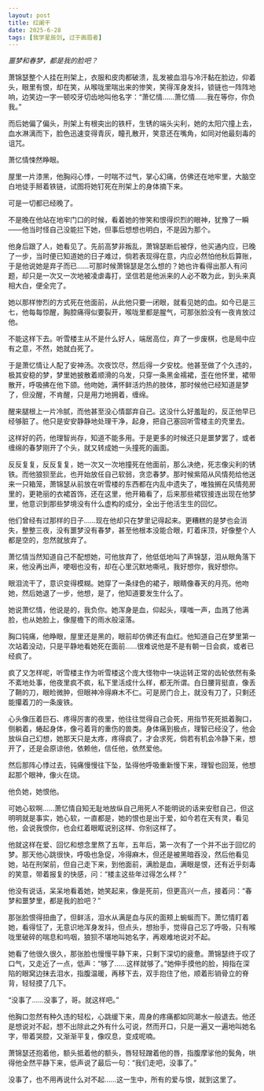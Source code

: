 ```yaml
---
layout: post
title: 红阑干
date: 2025-6-28
tags: [我学星辰剑, 过于画眉者]
---
```


*噩梦和春梦，都是我的脸吧？*

萧锦瑟整个人挂在刑架上，衣服和皮肉都破溃，乱发被血泪与冷汗黏在脸边，仰着头，眼里有恨，却在笑，从喉咙里喘出来的惨笑，笑得浑身发抖，锁链也一阵阵地响，边笑边一字一顿咬牙切齿地叫他名字：“萧忆情……萧忆情……我在等你，你负我。”

而后她偏了偏头，刑架上有根突出的铁杆，生锈的端头尖利，她的太阳穴撞上去，血水淋漓而下，脸色迅速变得青灰，瞳孔散开，笑意还在嘴角，如同对他最刻毒的诅咒。

萧忆情悚然睁眼。

屋里一片漆黑，他胸闷心悸，一时喘不过气，掌心幻痛，仿佛还在地牢里，大脑空白地徒手掰着铁链，试图将她钉死在刑架上的身体摘下来。

可是一切都已经晚了。

不是晚在他站在地牢门口的时候，看着她的惨笑和恨得炽烈的眼神，犹豫了一瞬——他当时怪自己没能拦下她，但事后想想也明白，不是因为那个。

他身后跟了人，她看见了。先前高梦非叛乱，萧锦瑟断后被俘，他买通内应，已晚了一步，当时便已知道她的日子难过，倘若表现得在意，内应必然怕他秋后算账，于是他说她是弃子而已……可那时候萧锦瑟是怎么想的？她也许看得出那人有问题，却只是一次又一次地被凌虐毒打，坚信若是他派来的人必不敢为此，到头来真相大白，便全完了。

她以那样惨烈的方式死在他面前，从此他只要一闭眼，就看见她的血。如今已是三七，他每每惊醒，胸腔痛得似要裂开，喉咙里都是腥气，可那张脸没有一夜肯放过他。

不能这样下去。听雪楼主从不是什么好人，端居高位，弃了一步废棋，也是局中应有之意，不然，她就白死了。

于是萧忆情让人配了安神汤。次夜饮尽，然后得一夕安枕。他甚至做了个久违的，极其安稳的梦，梦里她披散着顺滑的乌发，只穿一条黑金襦裙，歪在他怀里，裙带散开，呼吸拂在他下颌。他吻她，满怀鲜活灼热的肢体，那时候他已经知道是梦了，但没醒，不肯醒，只是用力地拥着，缠绵。

醒来腿根上一片冷腻，而他甚至没心情鄙弃自己。这没什么好羞耻的，反正他早已经够脏了。他只是安安静静地处理干净，起身，把自己塞回听雪楼主的壳里去。

这样好的药，他理智尚存，知道不能多用。于是更多的时候还只是噩梦罢了，或者缠绵的春梦刚开了个头，就又转成她一头撞死的画面。

反反复复，反反复复，她一次又一次地撞死在他面前，那么决绝，死志像尖利的锈铁。而他狼狈至此，也开始放任自己软弱，贪恋春梦。那时候紫陌从风情苑给他送来一只箱笼，萧锦瑟从前放在听雪楼的东西都在内乱中遗失了，唯独搁在风情苑房里的，更艳丽的衣裙首饰，还在这里，他开箱看了，后来那些裙钗接连出现在他梦里，他意识到那些梦境没有什么虚构的成分，全出于他活生生的回忆。

他们曾经有过那样的日子……现在他却只在梦里记得起来。更糟糕的是梦也会消失，整整三夜，没有噩梦没有春梦，甚至他根本没能合眼，盯着床顶，好像整个人都是空的，忽然就放弃了。

萧忆情当然知道自己不配想她，可他放弃了，他低低地叫了声锦瑟，泪从眼角落下来，他没再出声，哽咽也没有，却在心里沉默地嘶吼，我好想你，我好想你。

眼泪流干了，意识变得模糊。她穿了一条绿色的裙子，眼睛像春天的月亮。他吻她，然后她退了一步，他想，是了，他知道要发生什么了。

她说萧忆情，他说是的，我负你。她浑身是血，仰起头，噗嗤一声，血溅了他满脸，也从她脸上，像屋檐下的雨水般滚落。

胸口钝痛，他睁眼，屋里还是黑的，眼前却仿佛还有血红。他知道自己在梦里第一次站着没动，只是平静地看她死在面前……很难说他是不是有朝一日会疯，或者已经疯了。

疯了又怎样呢，听雪楼主作为听雪楼这个庞大怪物中一块运转正常的齿轮依然有条不紊地处事，他夜里疯不疯，私下里活成什么样，都无所谓。白日腰背挺直，像丢了鞘的刀，眼睑微肿，但眼神冷得麻木不仁。可是房门合上，就没有刀了，只剩还能攥着刀的一条废铁。

心头像压着巨石、疼得厉害的夜里，他往往觉得自己会死，用指节死死抵着胸口，侧躺着，蜷起身体，像弓着背的重伤的兽类。身体痛到极点，理智已经没了，他会放纵自己幻想，她那天只是太疼，疼得疯了，才会求死，倘若有机会冷静下来，想开了，还是会原谅他，依赖他，信任他，依然爱他。

然后那阵心悸过去，钝痛慢慢往下坠，坠得他呼吸重新慢下来，理智也回笼，他想起那个眼神，像火在烧。

他负她，她恨他。

可她心软啊……萧忆情自知无耻地放纵自己用死人不能明说的话来安慰自己，但这明明就是事实，她心软，一直都是，她的恨也是出于爱，如今若在天有灵，看见他，会说我恨你，也会红着眼眶说别这样、你别这样了。

他就这样在爱、回忆和想念里熬了五年，五年后，第一次有了一个并不出于回忆的梦。那天他心跳很快，呼吸也急促，冷得麻木，但还是被黑暗吞没，然后他看见她，站在刑架前，但自己走下来，到他面前，满脸是血，满眼是恨，还有近乎刻毒的笑意，带着报复的快感，问：“楼主这些年过得怎么样？”

他没有说话，呆呆地看着她，她笑起来，像是死前，但更高兴一点，接着问：“春梦和噩梦里，都是我的脸吧？”

那张脸恨得扭曲了，但鲜活，泪水从满是血与灰的面颊上蜿蜒而下。萧忆情盯着她，看得怔了，无意识地浑身发抖，但点头，想抬手，觉得自己忘了呼吸，只有喉咙里破碎的喘息和呜咽，狼狈不堪地叫她名字，再艰难地说对不起。

她看了他很久很久，那张脸也慢慢平静下来，只剩下深切的疲惫。萧锦瑟终于叹了口气，又走近了一点，低声：“够了……这样就够了。”她伸手摸他的脸，拇指在深陷的眼窝边抹去泪水，指腹温暖，再移下去，双手抱住了他，顺着形销骨立的脊背，轻轻摸了几下。

“没事了……没事了，哥。就这样吧。”

他胸口忽然有种久违的轻松，心跳缓下来，周身的疼痛都如同潮水一般退去。他还是想说对不起，想不出除此之外有什么可说，然而开口，只是一遍又一遍地叫她名字，带着哭腔，又渐渐平复，像叹息，变成呢喃。

萧锦瑟还抱着他，额头抵着他的额头，唇轻轻蹭着他的唇，指腹摩挲他的鬓角，哄得他全然平静下来，低声说了最后一句：“我们走吧，没事了。”

没事了，也不用再说什么对不起……这一生中，所有的爱与恨，就到这里了。